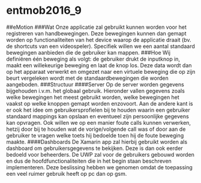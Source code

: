 # entmob2016_9
##eMotion
###Wat
Onze applicatie zal gebruikt kunnen worden voor het registreren van handbewegingen. Deze bewegingen kunnen dan gemapt worden op functionaliteiten van het device waarop de applicatie draait (bv. de shortcuts van een videospeler). Specifiek willen we een aantal standaard bewegingen aanbieden die de gebruiker kan mappen.
###Hoe
Wij definiëren één beweging als volgt: de gebruiker drukt de inputknop in, maakt een willekeurige beweging en laat de knop los. Deze data wordt dan op het apparaat verwerkt en omgezet naar een virtuele beweging die op zijn beurt vergeleken wordt met de standaardbewegingen die worden aangeboden.
###Structuur
####Server
Op de server worden gegevens bijgehouden i.v.m. het globaal gebruik. Hieronder vallen gegevens zoals welke bewegingen het meest gebruikt worden, welke bewegingen het vaakst op welke knoppen gemapt worden enzovoort. Aan de andere kant is er ook het idee om gebruikersprofielen bij te houden waarin een gebruiker standaard mappings kan opslaan en eventueel zijn persoonlijke gegevens kan opvragen. Ook willen we op een manier foute calls kunnen verwerken, hetzij door bij te houden wat de vorige/volgende call was of door aan de gebruiker te vragen welke toets hij bedoelde toen hij de foute beweging maakte.
####Dashboards
De Xamarin app zal hierbij gebruikt worden als dashboard om gebruikersgegevens te bekijken. Deze is dan ook eerder bedoeld voor beheerders. De UWP zal voor de gebruikers gebouwd worden en dus de hoofdfunctionaliteiten die in het begin staan beschreven implementeren. Deze beslissing hebben we genomen omdat de toepassing een veel ruimer gebruik heeft op pc dan op gsm.
